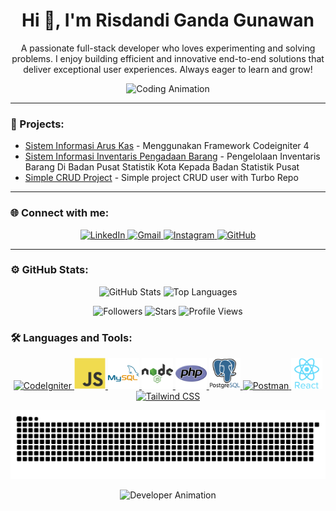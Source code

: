 <h1 align="center">Hi 👋, I'm Risdandi Ganda Gunawan</h1>
<p align="center">
    A passionate full-stack developer who loves experimenting and solving problems. I enjoy building efficient and innovative end-to-end solutions that deliver exceptional user experiences. Always eager to learn and grow!
</p>

<div align="center">
    <img height="300" src="https://raw.githubusercontent.com/hasibul-hasan-shuvo/hasibul-hasan-shuvo/main/images/coding-boy.gif" alt="Coding Animation" />
</div>

---

### 🚀 Projects:
<ul>
    <li>
        <a href="https://github.com/asstroboyz/hera" target="_blank">Sistem Informasi Arus Kas</a> - Menggunakan Framework Codeigniter 4
    </li>
    <li>
        <a href="https://github.com/asstroboyz/Inventaris_Pengadaan" target="_blank">Sistem Informasi Inventaris Pengadaan Barang</a> - Pengelolaan Inventaris Barang Di Badan Pusat Statistik Kota Kepada Badan Statistik Pusat
    </li>
    <li>
        <a href="https://github.com/asstroboyz/monorepo" target="_blank">Simple CRUD Project</a> -  Simple project CRUD user with Turbo Repo
    </li>
</ul>

---

### 🌐 Connect with me:
<p align="center">
    <a href="https://www.linkedin.com/in/risdandi-ganda-gunawan-5831052b8/" target="_blank">
        <img src="https://img.shields.io/static/v1?message=LinkedIn&logo=linkedin&label=&color=0077B5&logoColor=white&labelColor=&style=for-the-badge" height="30" alt="LinkedIn" />
    </a>
    <a href="mailto:gandagunawan36@gmail.com" target="_blank">
        <img src="https://img.shields.io/static/v1?message=Gmail&logo=gmail&label=gandagunawan36@gmail.com&color=D14836&logoColor=white&labelColor=&style=for-the-badge" height="30" alt="Gmail" />
    </a>
    <a href="https://www.instagram.com/_v.sycho/" target="_blank">
        <img src="https://img.shields.io/static/v1?message=Instagram&logo=instagram&label=&color=E4405F&logoColor=white&labelColor=&style=for-the-badge" height="30" alt="Instagram" />
    </a>
    <a href="https://github.com/asstroboyz" target="_blank">
        <img src="https://img.shields.io/static/v1?message=GitHub&logo=github&label=&color=181717&logoColor=white&labelColor=&style=for-the-badge" height="30" alt="GitHub" />
    </a>
</p>

---

### ⚙️ GitHub Stats:
<p align="center">
    <img src="https://github-readme-stats.vercel.app/api?username=asstroboyz&show_icons=true&theme=radical" alt="GitHub Stats" width="400" />
    <img src="https://github-readme-stats.vercel.app/api/top-langs/?username=asstroboyz&layout=compact&theme=radical" alt="Top Languages" width="400" />
</p>

<div align="center">
    <img src="https://custom-icon-badges.herokuapp.com/github/followers/asstroboyz?logo=github&style=social" alt="Followers" />
    <img src="https://custom-icon-badges.herokuapp.com/github/stars/asstroboyz?logo=star&style=social&logoColor=black" alt="Stars" />
    <img src="https://komarev.com/ghpvc/?username=asstroboyz" alt="Profile Views" />
</div>



### 🛠️ Languages and Tools:
<p align="center">
    <a href="https://codeigniter.com" target="_blank" rel="noreferrer">
        <img src="https://cdn.worldvectorlogo.com/logos/codeigniter.svg" alt="CodeIgniter" width="50" height="50" />
    </a>
    <a href="https://developer.mozilla.org/en-US/docs/Web/JavaScript" target="_blank" rel="noreferrer">
        <img src="https://raw.githubusercontent.com/devicons/devicon/master/icons/javascript/javascript-original.svg" alt="JavaScript" width="50" height="50" />
    </a>
    <a href="https://www.mysql.com/" target="_blank" rel="noreferrer">
        <img src="https://raw.githubusercontent.com/devicons/devicon/master/icons/mysql/mysql-original-wordmark.svg" alt="MySQL" width="50" height="50" />
    </a>
    <a href="https://nodejs.org" target="_blank" rel="noreferrer">
        <img src="https://raw.githubusercontent.com/devicons/devicon/master/icons/nodejs/nodejs-original-wordmark.svg" alt="Node.js" width="50" height="50" />
    </a>
    <a href="https://www.php.net" target="_blank" rel="noreferrer">
        <img src="https://raw.githubusercontent.com/devicons/devicon/master/icons/php/php-original.svg" alt="PHP" width="50" height="50" />
    </a>
    <a href="https://www.postgresql.org" target="_blank" rel="noreferrer">
        <img src="https://raw.githubusercontent.com/devicons/devicon/master/icons/postgresql/postgresql-original-wordmark.svg" alt="PostgreSQL" width="50" height="50" />
    </a>
    <a href="https://postman.com" target="_blank" rel="noreferrer">
        <img src="https://www.vectorlogo.zone/logos/getpostman/getpostman-icon.svg" alt="Postman" width="50" height="50" />
    </a>
    <a href="https://reactjs.org/" target="_blank" rel="noreferrer">
        <img src="https://raw.githubusercontent.com/devicons/devicon/master/icons/react/react-original-wordmark.svg" alt="React" width="50" height="50" />
    </a>
    <a href="https://tailwindcss.com/" target="_blank" rel="noreferrer">
        <img src="https://www.vectorlogo.zone/logos/tailwindcss/tailwindcss-icon.svg" alt="Tailwind CSS" width="50" height="50" />
    </a>
</p>



<p align="center">
  <img src="https://github.com/asstroboyz/asstroboyz/blob/output/snake.svg" />
</p>

<p align="center">
    <img src="https://media.giphy.com/media/LmNwrBhejkK9EFP504/giphy.gif" width="100" alt="Developer Animation" />
</p>

